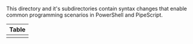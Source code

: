 This directory and it's subdirectories contain syntax changes that enable common programming scenarios in PowerShell and PipeScript.


|Table|
|-----|
||






